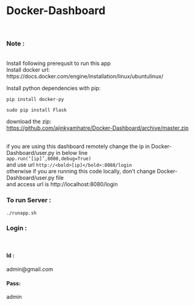 # Docker-Dashboard
</br>
<h3>Note :</h3> </br>
Install following prerequsit to run this app
</br>
Install docker url:
</br>
https://docs.docker.com/engine/installation/linux/ubuntulinux/</br>

Install python dependencies with pip:

```
pip install docker-py 
```

```
sudo pip install Flask
```

download the zip:
</br>
https://github.com/ajinkyamhatre/Docker-Dashboard/archive/master.zip
</br></br>

if you are using this dashboard remotely change the ip in Docker-Dashboard/user.py in below line
</br>
`app.run(‘[ip]’,8080,debug=True)`
 </br>
and use url `http://<bold>[ip]</bold>:8080/login`
</br>
otherwise if you are running this code locally, don’t change Docker-Dashboard/user.py file
</br>
and access url is <bold>http://localhost:8080/login</bold>
</br>
<h3>To run Server :</h3> 

```
./runapp.sh
```
<h3>Login :</h3></br>
<h4>Id :</h4> admin@gmail.com</br>
<h4>Pass:</h4> admin
</br>
 

 
